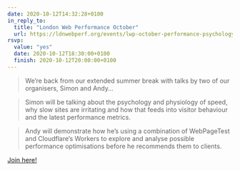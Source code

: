 ```yaml
---
date: 2020-10-12T14:32:28+0100
in_reply_to:
  title: "London Web Performance October"
  url: https://ldnwebperf.org/events/lwp-october-performance-psychology-and-optimisation-experiments/
rsvp:
  value: "yes"
  date: 2020-10-12T18:30:00+0100
  finish: 2020-10-12T20:00:00+0100
---
```


> We’re back from our extended summer break with talks by two of our organisers, Simon and Andy…

> Simon will be talking about the psychology and physiology of speed, why slow sites are irritating and how that feeds into visitor behaviour and the latest performance metrics.

> Andy will demonstrate how he’s using a combination of WebPageTest and Cloudflare’s Workers to explore and analyse possible performance optimisations before he recommends them to clients.

[Join here!](https://fastly.zoom.us/j/260574155)
